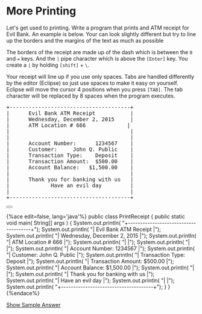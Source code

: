 <!-- djw: done -->
# More Printing

Let's get used to printing. Write a program that prints and ATM receipt for Evil Bank. An example is below. Your can look slightly different but try to line up the borders and the margins of the text as much as possible

The borders of the receipt are made up of the dash which is between the ```0``` and ```=``` keys. And the ```|``` pipe character which is above the ```[Enter]``` key. You create a ```|``` by holding ```[shift]``` + ```\```.

Your receipt will line up if you use only spaces. Tabs are handled differently by the editor (Eclipse) so just use spaces to make it easy on yourself. Eclipse will move the cursor 4 positions when you press ```[TAB]```. The tab character will be replaced by 8 spaces when the program executes. 


<pre>
+--------------------------------------+
|      Evil Bank ATM Receipt           |
|      Wednesday, December 2, 2015     |
|      ATM Location # 666             |
|                                      |
|                                      |
|      Account Number:      1234567    |
|      Customer:     John Q. Public    |
|      Transaction Type:    Deposit    |
|      Transaction Amount:  $500.00    |
|      Account Balance:   $1,500.00    |
|                                      |
|      Thank you for banking with us   |
|             Have an evil day         |
|                                      |
+--------------------------------------+
</pre>

<button class="section" target="section1" show="Show Answer" hide="Hide Answer"></button>

<!--sec data-title="Answer" data-id="section1" data-show=false ces-->
{%ace edit=false, lang='java'%}
public class PrintReceipt
 {
    public static void main( String[] args )
    {
        System.out.println( "+--------------------------------------+");
        System.out.println( "|      Evil Bank ATM Receipt           |");
        System.out.println( "|      Wednesday, December 2, 2015     |");
        System.out.println( "|      ATM Location # 666              |");
        System.out.println( "|                                      |");
        System.out.println( "|                                      |");
        System.out.println( "|      Account Number:      1234567    |");
        System.out.println( "|      Customer:     John Q. Public    |");
        System.out.println( "|      Transaction Type:    Deposit    |");
        System.out.println( "|      Transaction Amount:  $500.00    |");
        System.out.println( "|      Account Balance:   $1,500.00    |");
        System.out.println( "|                                      |");
        System.out.println( "|      Thank you for banking with us   |");
        System.out.println( "|             Have an evil day         |");
        System.out.println( "|                                      |");
        System.out.println( "+--------------------------------------+");
    }
 }
{%endace%}
<!--endsec-->

[Show Sample Answer](https://gist.github.com/LearnByCode/ddca10050bea7abd5461)



